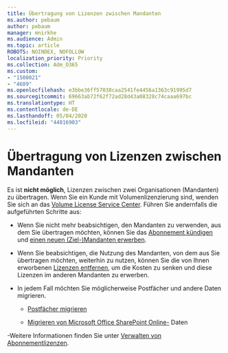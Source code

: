 ```yaml
---
title: Übertragung von Lizenzen zwischen Mandanten
ms.author: pebaum
author: pebaum
manager: mnirkhe
ms.audience: Admin
ms.topic: article
ROBOTS: NOINDEX, NOFOLLOW
localization_priority: Priority
ms.collection: Adm_O365
ms.custom:
- "1500021"
- "4689"
ms.openlocfilehash: e3bbe36ff57038caa2541fe4456a1363c91995d7
ms.sourcegitcommit: 69663ab72f62f72ad28d43a08328c74caaa697bc
ms.translationtype: HT
ms.contentlocale: de-DE
ms.lasthandoff: 05/04/2020
ms.locfileid: "44016903"
---
```

# <a name="transfer-licenses-between-tenants"></a>Übertragung von Lizenzen zwischen Mandanten

Es ist **nicht möglich**, Lizenzen zwischen zwei Organisationen (Mandanten) zu übertragen. Wenn Sie ein Kunde mit Volumenlizenzierung sind, wenden Sie sich an das [Volume License Service Center](https://support.microsoft.com/help/4471406/how-to-contact-the-microsoft-volume-licensing-service-center). Führen Sie andernfalls die aufgeführten Schritte aus: 

- Wenn Sie nicht mehr beabsichtigen, den Mandanten zu verwenden, aus dem Sie übertragen möchten, können Sie das [Abonnement kündigen](https://admin.microsoft.com/Adminportal/Home?source=applauncher#/subscriptions) und [einen neuen (Ziel-)Mandanten erwerben](https://products.office.com/compare-all-microsoft-office-products-b?rtc=1&activetab=tab:primaryr2).

- Wenn Sie beabsichtigen, die Nutzung des Mandanten, von dem aus Sie übertragen möchten, weiterhin zu nutzen, können Sie die von Ihnen erworbenen [Lizenzen entfernen](https://docs.microsoft.com/microsoft-365/commerce/licenses/buy-licenses?view=o365-worldwide), um die Kosten zu senken und diese Lizenzen im anderen Mandanten zu erwerben.

- In jedem Fall möchten Sie möglicherweise Postfächer und andere Daten migrieren.

    - [Postfächer migrieren](https://docs.microsoft.com/Exchange/mailbox-migration/migrate-mailboxes-across-tenants)

    - [Migrieren von Microsoft Office SharePoint Online-](https://aka.ms/modernSpoAdminCenter/CloudContentMigrations) Daten

-Weitere Informationen finden Sie unter [Verwalten von Abonnementlizenzen](https://docs.microsoft.com/microsoft-365/commerce/licenses/buy-licenses?view=o365-worldwide).
